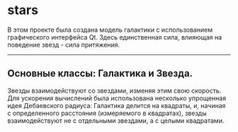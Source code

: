 # stars
В этом проекте была создана модель галактики с использованием графического интерфейса Qt.
Здесь единственная сила, влияющая на поведение звезд - сила притяжения.

----
Основные классы: Галактика и Звезда. 
----
Звезды взаимодействуют со звездами, изменяя этим свою скорость. Для ускорения вычислений была использована несколько упрощенная идея Дебаевского радиуса: Галактика делится на квадраты, и, начиная с определенного расстояния (измеряемого в квадратах), звезды взаимодействуют не с отдельными звездами, а с целыми квадратами.
